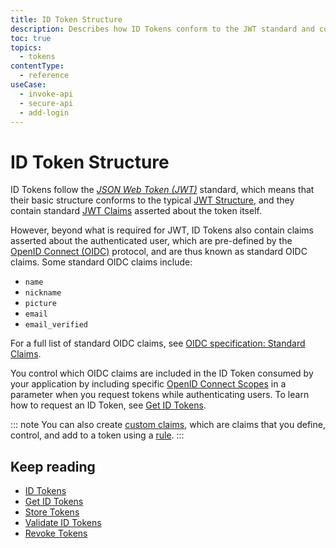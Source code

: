 ```yaml
---
title: ID Token Structure
description: Describes how ID Tokens conform to the JWT standard and contain JWT claims asserted about the token itself, standard OIDC claims about the authenticated user, and custom claims that you define, control, and add to a token using a rule.
toc: true
topics:
  - tokens
contentType:
  - reference
useCase:
  - invoke-api
  - secure-api
  - add-login
---
```

# ID Token Structure

ID Tokens follow the <dfn data-key="json-web-token">[JSON Web Token (JWT)](/tokens/concepts/jwts)</dfn> standard, which means that their basic structure conforms to the typical [JWT Structure](/tokens/references/jwt-structure), and they contain standard [JWT Claims](/tokens/concepts/jwt-claims) asserted about the token itself.

However, beyond what is required for JWT, ID Tokens also contain claims asserted about the authenticated user, which are pre-defined by the [OpenID Connect (OIDC)](/protocols/oidc) protocol, and are thus known as standard OIDC claims. Some standard OIDC claims include:

* `name`
* `nickname`
* `picture`
* `email`
* `email_verified`

For a full list of standard OIDC claims, see [OIDC specification: Standard Claims](https://openid.net/specs/openid-connect-core-1_0.html#StandardClaims).

You control which OIDC claims are included in the ID Token consumed by your application by including specific [OpenID Connect Scopes](/scopes/oidc-scopes) in a parameter when you request tokens while authenticating users. To learn how to request an ID Token, see [Get ID Tokens](/tokens/guides/get-id-tokens).

::: note 
You can also create [custom claims](/tokens/concepts/jwt-claims#custom-claims), which are claims that you define, control, and add to a token using a [rule](/rules). 
:::

## Keep reading

* [ID Tokens](/tokens/concepts/id-tokens)
* [Get ID Tokens](/tokens/guides/get-id-tokens)
* [Store Tokens](/tokens/guides/store-tokens)
* [Validate ID Tokens](/tokens/guides/validate-id-tokens)
* [Revoke Tokens](/tokens/guides/revoke-tokens)
